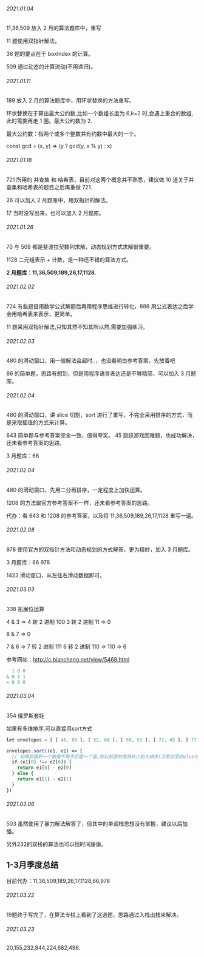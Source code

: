 ###### 2021.01.04

11,36,509 放入 2 月的算法题库中，重写

11 题使用双指针解法。

36 题的要点在于 boxIndex 的计算。

509 通过动态的计算流动(不用递归)。

###### 2021.01.11

189 放入 2 月的算法题库中，用环状替换的方法重写。

环状替换在于算出最大公约数,比如一个数组长度为 6,k=2 时,会遇上重合的数组,此时需要再走 1 圈。最大公约数为 2.

最大公约数：指两个或多个整数共有约数中最大的一个。

const gcd = (x, y) => (y ? gcd(y, x % y) : x)

###### 2021.01.18

721 所用的 并查集 和 哈希表，目前对这两个概念并不熟悉，建议做 10 道关于并查集和哈希表的题目之后再重做 721.

26 可以加入 2 月题库中，用双指针的解法。

17 当时没写出来，也可以加入 2 月题库。

###### 2021.01.26

70 与 509 都是斐波拉契数列求解，动态规划方式求解很重要。

1128 二元组表示 + 计数，是一种还不错的算法方式。

<strong>2 月题库：11,36,509,189,26,17,1128.</strong>

###### 2021.02.02

724 有些题目用数学公式解题后再用程序思维进行转化，888 用公式表达之后学会用哈希表来表示，更简单。

11 题采用双指针解法,只知其然不知其所以然,需要加强练习。

###### 2021.02.03

480 的滑动窗口，用一般解法会超时..，也没看明白参考答案，先放着吧

66 的简单题，思路有想到，但是用程序语言表达还是不够精简，可以加入 3 月题库。

###### 2021.02.04

480 的滑动窗口，讲 slice 切割，sort 进行了重写，不完全采用排序的方式，而是采取插值的方式来计算。

643 简单题与参考答案完全一致，值得夸奖。 45 跳跃游戏困难题，也成功解决，还未看参考答案的思路。

3 月题库：66

###### 2021.02.04

480 的滑动窗口，先用二分再排序，一定程度上加快运算。

1208 的方法跟官方参考答案不一样，还未看参考答案的思路。

代办：看 643 和 1208 的参考答案，以及将 11,36,509,189,26,17,1128 重写一遍。

###### 2021.02.08

978 使用官方的双指针方法和动态规划的方式解答，更为精妙，加入 3 月题库。

3 月题库：66 978

1423 滑动窗口，从左往右滑动数据即可。

###### 2021.03.03

338 拓展位运算

4 & 3 => 4 转 2 进制 100 3 转 2 进制 11 => 0

8 & 7 => 0

7 & 6 => 7 转 2 进制 111 6 转 2 进制 110 => 110 => 6

参考网站：http://c.biancheng.net/view/5469.html

```javaScript
  1 0 0
& 0 1 1
= 0 0 0
```

###### 2021.03.04

354 俄罗斯套娃

如果有多维排序,可以直接用sort方式

```javaScript
let envelopes = [ [ 46, 89 ], [ 52, 68 ], [ 50, 53 ], [ 72, 45 ], [ 77, 81 ] ]

envelopes.sort((e1, e2) => {
  // 如果前面的一个数值不等于后面一个值,则以前面的值按从小到大排序(注意这里的else在参考答案基础上做了修改)
  if (e1[0] !== e2[0]) {
    return e1[0] - e2[0]
  } else {
    return e1[1] - e2[1]
  }
})
```

###### 2021.03.06

503 虽然使用了暴力解法解答了，但其中的单调栈思想没有掌握，建议以后加强。

另外232的双栈的算法也可以找时间康康。

## 1-3月季度总结

目前代办：11,36,509,189,26,17,1128,66,978

###### 2021.03.22

19题终于写完了，在算法专栏上看到了这道题，思路通过入栈出栈来解决。

###### 2021.03.23

20,155,232,844,224,682,496.